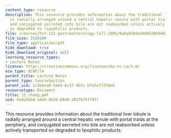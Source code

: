 ```yaml
---
content_type: resource
description: This resource provides information about the traditional liver lobule
  is radially arranged around a central hepatic venule with portal traids at the periphery,
  and conjugated secreted into bile are not reabsorbed unless actively transported
  oo degraded to lipophilic products.
file: /courses/hst-121-gastroenterology-fall-2005/0a0a918da4dd0b20694020276f5f79ff_15_chung.pdf
file_size: 3158100
file_type: application/pdf
hide_download: true
hide_download_original: null
learning_resource_types:
- Lecture Notes
license: https://creativecommons.org/licenses/by-nc-sa/4.0/
ocw_type: OCWFile
parent_title: Lecture Notes
parent_type: CourseSection
parent_uid: 1c4b8ea0-5de6-6c17-9bfc-bfe5e773f8e0
resourcetype: Document
title: 15_chung.pdf
uid: 0a0a918d-a4dd-0b20-6940-20276f5f79ff
---
```

This resource provides information about the traditional liver lobule is radially arranged around a central hepatic venule with portal traids at the periphery, and conjugated secreted into bile are not reabsorbed unless actively transported oo degraded to lipophilic products.